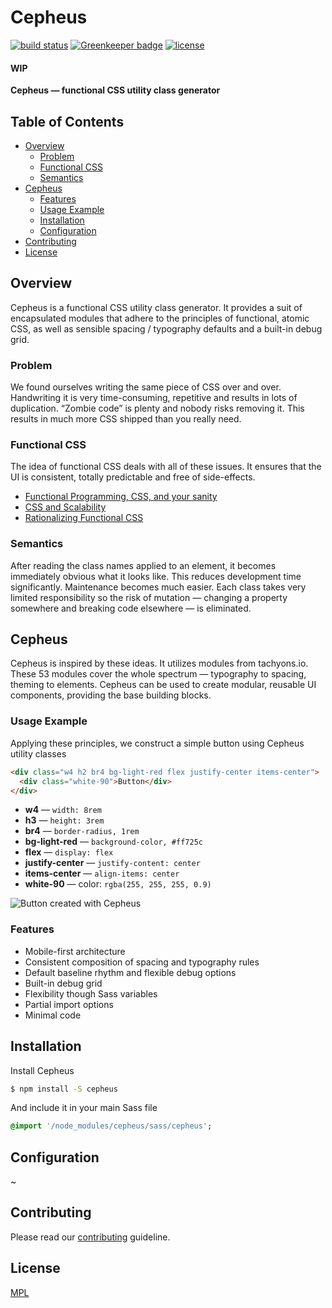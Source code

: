 # Cepheus

[![build status](https://secure.travis-ci.org/escapace/cepheus.png)](https://travis-ci.org/escapace/cepheus)
[![Greenkeeper badge](https://badges.greenkeeper.io/escapace/cepheus.svg)](https://greenkeeper.io/)
[![license](https://img.shields.io/badge/license-Mozilla%20Public%20License%20Version%202.0-blue.svg)]()

#### WIP
**Cepheus — functional CSS utility class generator**

## Table of Contents

-   [Overview](#overview)
    -   [Problem](#problem)
    -   [Functional CSS](#functional-css)
    -   [Semantics](#semantics)
-   [Cepheus](#cepheus)
    -   [Features](#features)
    -   [Usage Example](#usage-example)
    -   [Installation](#installation)
    -   [Configuration](#configuration)
-   [Contributing](#contributing)
-   [License](#license)

## Overview
Cepheus is a functional CSS utility class generator. It provides a suit of encapsulated modules that adhere to the principles of functional, atomic CSS, as well as sensible spacing / typography defaults and a built-in debug grid.

### Problem

We found ourselves writing the same piece of CSS over and over. Handwriting it is very time-consuming, repetitive and results in lots of duplication. “Zombie code” is plenty and nobody risks removing it. This results in much more CSS shipped than you really need. 

### Functional CSS

The idea of functional CSS deals with all of these issues.  It ensures that the UI is consistent, totally predictable and free of side-effects.
- [Functional Programming, CSS, and your sanity](http://jon.gold/2015/07/functional-css/)  
- [CSS and Scalability](http://mrmrs.github.io/writing/2016/03/24/scalable-css/)
- [Rationalizing Functional CSS](https://marcelosomers.com/writing/rationalizing-functional-css/)

### Semantics

After reading the class names applied to an element, it becomes immediately obvious what it looks like. This reduces development time significantly. Maintenance becomes much easier. Each class takes very limited responsibility so the risk of mutation — changing a property somewhere and breaking code elsewhere — is eliminated.

## Cepheus

Cepheus is inspired by these ideas. It utilizes modules from tachyons.io. These 53 modules cover the whole spectrum — typography to spacing, theming to elements. Cepheus can be used to create modular, reusable UI components, providing the base building blocks.

### Usage Example

Applying these principles, we construct a simple button using Cepheus utility classes

``` html
<div class="w4 h2 br4 bg-light-red flex justify-center items-center">
  <div class="white-90">Button</div>
</div>
```

- **w4** — ```width: 8rem```
- **h3** —  `height: 3rem`
- **br4** — `border-radius, 1rem`
- **bg-light-red** — `background-color, #ff725c`
- **flex** — `display: flex`
- **justify-center** — `justify-content: center`
- **items-center** — `align-items: center`
- **white-90** — color: `rgba(255, 255, 255, 0.9)`

![Button created with Cepheus](https://i.imgur.com/7kwCIr4.png)

### Features

- Mobile-first architecture
- Consistent composition of spacing and typography rules
- Default baseline rhythm and flexible debug options
- Built-in debug grid
- Flexibility though Sass variables
- Partial import options
- Minimal code


## Installation

Install Cepheus
``` bash
$ npm install -S cepheus 
```

And include it in your main Sass file
``` sass
@import '/node_modules/cepheus/sass/cepheus';
```

## Configuration
~

## Contributing
Please read our [contributing](https://github.com/paerallax/contributing) guideline.

## License
[MPL](https://www.mozilla.org/en-US/MPL/2.0/)
